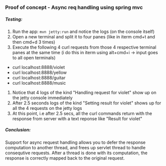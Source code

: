 ### Proof of concept - Async req handling using spring mvc

##### Testing:
1. Run the app: `mvn jetty:run` and notice the logs (on the console itself)
1. Open a new terminal and split it to four panes (like in iterm cmd+t and then cmd+d 3 times)
1. Execute the following 4 curl requests from those 4 respective terminal panes at the same time (i do this in iterm using alt+cmd+i -> input goes to all open terminals)
  * curl localhost:8888/violet
  * curl localhost:8888/yellow
  * curl localhost:8888/guitar
  * curl localhost:8888/music
1. Notice that 4 logs of the kind "Handling request for violet" show up on the jetty console immediately
1. After 2.5 seconds logs of the kind "Setting result for violet" shows up for all the 4 requests on the jetty logs
1. At this point, i.e after 2.5 secs, all the curl commands return with the response from server with a text reponse like "Result for violet"

##### Conclusion:
Support for async request handling allows you to defer the response computation to another thread, and frees up servlet thread to handle consequtive requests. After a thread is done with its computation, the response is correctly mapped back to the original request.
